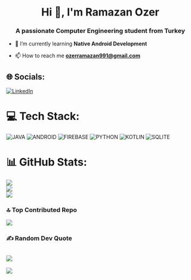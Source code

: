 <h1 align="center">Hi 👋, I'm Ramazan Ozer</h1>
<h3 align="center">A passionate Computer Engineering student from Turkey</h3>

- 🌱 I’m currently learning **Native Android Development**

- 📫 How to reach me **ozerramazan991@gmail.com**

## 🌐 Socials:
[![LinkedIn](https://img.shields.io/badge/LinkedIn-%230077B5.svg?logo=linkedin&logoColor=white)](https://linkedin.com/in/www.linkedin.com/in/ramazanozerr) 

# 💻 Tech Stack:
![JAVA](https://img.shields.io/badge/java-%23ED8B00.svg?style=for-the-badge&logo=java&logoColor=white)
![ANDROID](https://img.shields.io/badge/android-%2320232a.svg?style=for-the-badge&logo=android&logoColor=%a4c639)
![FIREBASE](https://img.shields.io/badge/firebase-%23039BE5.svg?style=for-the-badge&logo=firebase)
![PYTHON](https://img.shields.io/badge/python-3670A0?style=for-the-badge&logo=python&logoColor=ffdd54)
![KOTLIN](https://img.shields.io/badge/kotlin-%230095D5.svg?style=for-the-badge&logo=kotlin&logoColor=white)
![SQLITE](https://img.shields.io/badge/sqlite-%2307405e.svg?style=for-the-badge&logo=sqlite&logoColor=white)

# 📊 GitHub Stats:
![](https://github-readme-stats.vercel.app/api?username=RamazanOzerr&theme=dark&hide_border=false&include_all_commits=true&count_private=true)<br/>
![](https://github-readme-streak-stats.herokuapp.com/?user=RamazanOzerr&theme=dark&hide_border=false)<br/>
![](https://github-readme-stats.vercel.app/api/top-langs/?username=RamazanOzerr&theme=dark&hide_border=false&include_all_commits=true&count_private=true&layout=compact)

### 🔝 Top Contributed Repo
![](https://github-contributor-stats.vercel.app/api?username=RamazanOzerr&limit=5&theme=dark&combine_all_yearly_contributions=true)


### ✍️ Random Dev Quote
![](https://quotes-github-readme.vercel.app/api?type=horizontal&theme=radical)
---
[![](https://visitcount.itsvg.in/api?id=RamazanOzerr&icon=0&color=0)](https://visitcount.itsvg.in)

